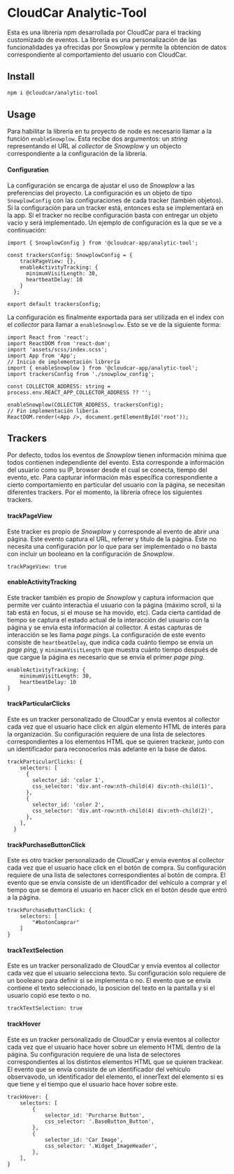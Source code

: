 # CloudCar Analytic-Tool

Esta es una librería npm desarrollada por CloudCar para el tracking customizado de eventos. La librería es una personalización de las funcionalidades ya ofrecidas por Snowplow y permite la obtención de datos correspondiente al comportamiento del usuario con CloudCar.
## Install

```bash
npm i @cloudcar/analytic-tool
```

## Usage

Para habilitar la librería en tu proyecto de node es necesario llamar a la función `enableSnowplow`. Esta recibe dos argumentos: un _string_ representando el URL al _collector_ de _Snowplow_ y un objecto correspondiente a la configuración de la librería.

#### Configuration

La configuración se encarga de ajustar el uso de _Snowplow_ a las preferencias del proyecto. La configuración es un objeto de tipo `SnowplowConfig` con las configuraciones de cada tracker (también objetos). Si la configuración para un tracker está, entonces esta se implementará en la app. Si el tracker no recibe configuración basta con entregar un objeto vacío y será implementado. Un ejemplo de configuración es la que se ve a continuación:
```
import { SnowplowConfig } from '@cloudcar-app/analytic-tool';

const trackersConfig: SnowplowConfig = {
    trackPageView: {},
    enableActivityTracking: {
      minimumVisitLength: 30, 
      heartbeatDelay: 10 
    }
  };
  
export default trackersConfig;
```
La configuración es finalmente exportada para ser utilizada en el index con el _collector_ para llamar a `enableSnowplow`. Esto se ve de la siguiente forma:

```
import React from 'react';
import ReactDOM from 'react-dom';
import 'assets/scss/index.scss';
import App from 'App';
// Inicio de implementación librería
import { enableSnowplow } from '@cloudcar-app/analytic-tool';
import trackersConfig from './snowplow_config';

const COLLECTOR_ADDRESS: string = process.env.REACT_APP_COLLECTOR_ADDRESS ?? '';

enableSnowplow(COLLECTOR_ADDRESS, trackersConfig);
// Fin implementación libería
ReactDOM.render(<App />, document.getElementById('root'));
```

## Trackers

Por defecto, todos los eventos de _Snowplow_ tienen información mínima que todos contienen independiente del evento. Esta corresponde a información del usuario como su IP, browser desde el cual se conecta, tiempo del evento, etc. Para capturar información más específica correspondiente a cierto comportamiento en particular del usuario con la página, se necesitan diferentes trackers. Por el momento, la librería ofrece los siguientes trackers.

#### trackPageView

Este tracker es propio de _Snowplow_ y corresponde al evento de abrir una página. Este evento captura el URL, referrer y título de la página. Este no necesita una configuración por lo que para ser implementado o no basta con incluir un booleano en la configuración de _Snowplow_.
```
trackPageView: true
```

#### enableActivityTracking

Este tracker también es propio de _Snowplow_ y captura informacion que permite ver cuánto interactúa el usuario con la página (máximo scroll, si la tab está en focus, si el mouse se ha movido, etc). Cada cierta cantidad de tiempo se captura el estado actual de la interacción del usuario con la página y se envía esta información al collector. A estas capturas de interacción se les llama _page pings_. La configuración de este evento consiste de `heartbeatDelay`, que indica cada cuánto tiempo se envía un _page ping_, y `minimumVisitLength` que muestra cuánto tiempo después de que cargue la página es necesario que se envía el primer _page ping_. 
```
enableActivityTracking: {
    minimumVisitLength: 30, 
    heartbeatDelay: 10 
}
```

#### trackParticularClicks

Este es un tracker personalizado de CloudCar y envía eventos al collector cada vez que el usuario hace click en algún elemento HTML de interés para la organización. Su configuración requiere de una lista de selectores correspondientes a los elementos HTML que se quieren trackear, junto con un identificador para reconocerlos más adelante en la base de datos.

```
trackParticularClicks: {
    selectors: [
      {
        selector_id: 'color 1',
        css_selector: 'div.ant-row:nth-child(4) div:nth-child(1)',
      },
      {
        selector_id: 'color 2',
        css_selector: 'div.ant-row:nth-child(4) div:nth-child(2)',
      },
    ],
  }
```

#### trackPurchaseButtonClick

Este es otro tracker personalizado de CloudCar y envía eventos al collector cada vez que el usuario hace click en el botón de compra. Su configuración requiere de una lista de selectores correspondientes al botón de compra. El evento que se envía consiste de un identificador del vehículo a comprar y el tiempo que se demora el usuario en hacer click en el botón desde que entró a la página.

```
trackPurchaseButtonClick: {
    selectors: [
        "#botonComprar"
    ]
}
```

#### trackTextSelection

Este es un tracker personalizado de CloudCar y envía eventos al collector cada vez que el usuario selecciona texto. Su configuración solo requiere de un booleano para definir si se implementa o no. El evento que se envía contiene el texto seleccionado, la posicion del texto en la pantalla y si el usuario copió ese texto o no.

```
trackTextSelection: true
```

#### trackHover

Este es un tracker personalizado de CloudCar y envía eventos al collector cada vez que el usuario hace hover sobre un elemento HTML dentro de la página. Su configuración requiere de una lista de selectores correspondientes al los distintos elementos HTML que se quieren trackear. El evento que se envía consiste de un identificador del vehículo observavodo, un identificador del elemento, el innerText del elemento si es que tiene y el tiempo que el usuario hace hover sobre este.
        
```
trackHover: {
    selectors: [
        {
            selector_id: 'Purcharse Button',
            css_selector: '.BaseButton_Button',
        },
        {
            selector_id: 'Car Image',
            css_selector: '.Widget_ImageHeader',
        },
    ],
}
```